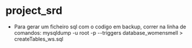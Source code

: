 # project_srd
- Para gerar um ficheiro sql com o codigo em backup, correr na linha de comandos: mysqldump -u root -p --triggers database_womensmell > createTables_ws.sql

